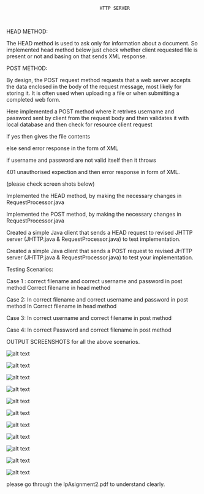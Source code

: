                                       HTTP SERVER


</br>

 HEAD METHOD: 

  The HEAD method is used to ask only for information about a document. So implemented head method below just check whether client requested file is present or not and basing on that sends XML response. 

 POST METHOD:

  By design, the POST request method requests that a web server accepts the data enclosed in the body of the request message, most likely for storing it. It is often used when uploading a file or when submitting a completed web form.

  Here implemented a POST method where it retrives username and password
  sent by client from the request body and then validates it with local
  database and then check for resource client request 

  if yes then gives the file contents 

  else send error response in the form of XML

  if username and password are not valid itself then it throws

  401 unauthorised expection and then error response in form of XML.

  (please check screen shots below)


Implemented the HEAD method, by making the necessary changes in RequestProcessor.java


Implemented the POST method, by making the necessary changes in RequestProcessor.java



Created a simple Java client that sends a HEAD request to  revised JHTTP server (JHTTP.java & RequestProcessor.java) to test  implementation.



Created a simple Java client that sends a POST request to  revised JHTTP server (JHTTP.java & RequestProcessor.java) to test your implementation.




Testing Scenarios:

Case 1 : correct filename and correct username and password in post method Correct filename in head method


Case 2: In correct filename and correct username and password in post method In Correct filename in head method


Case 3: In correct username and correct filename in post method 


Case 4: In correct Password and correct filename in post method


OUTPUT SCREENSHOTS for all the above scenarios.


![alt text](https://github.com/RepakaRamateja/HTTP-Server/blob/master/Images/1.png)


![alt text](https://github.com/RepakaRamateja/HTTP-Server/blob/master/Images/2.png)


![alt text](https://github.com/RepakaRamateja/HTTP-Server/blob/master/Images/3.png)


![alt text](https://github.com/RepakaRamateja/HTTP-Server/blob/master/Images/4.png)


![alt text](https://github.com/RepakaRamateja/HTTP-Server/blob/master/Images/5.png)


![alt text](https://github.com/RepakaRamateja/HTTP-Server/blob/master/Images/6.png)


![alt text](https://github.com/RepakaRamateja/HTTP-Server/blob/master/Images/7.png)


![alt text](https://github.com/RepakaRamateja/HTTP-Server/blob/master/Images/8.png)


![alt text](https://github.com/RepakaRamateja/HTTP-Server/blob/master/Images/9.png)


![alt text](https://github.com/RepakaRamateja/HTTP-Server/blob/master/Images/10.png)


![alt text](https://github.com/RepakaRamateja/HTTP-Server/blob/master/Images/11.png)


please go through the IpAsignment2.pdf to understand clearly.


